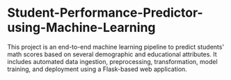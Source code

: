 # Student-Performance-Predictor-using-Machine-Learning
This project is an end-to-end machine learning pipeline to predict students' math scores based on several demographic and educational attributes. It includes automated data ingestion, preprocessing, transformation, model training, and deployment using a Flask-based web application.

